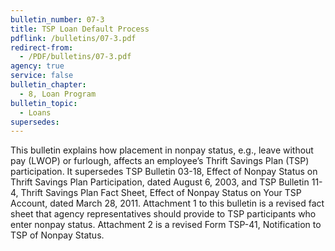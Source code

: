```yaml
---
bulletin_number: 07-3
title: TSP Loan Default Process
pdflink: /bulletins/07-3.pdf
redirect-from:
  - /PDF/bulletins/07-3.pdf
agency: true
service: false
bulletin_chapter:
  - 8, Loan Program
bulletin_topic:
  - Loans
supersedes:
---
```


This bulletin explains how placement in nonpay status, e.g., leave without pay (LWOP) or furlough, affects an employee’s Thrift Savings Plan (TSP) participation. It supersedes TSP Bulletin 03-18, Effect of Nonpay Status on Thrift Savings Plan Participation, dated August 6, 2003, and TSP Bulletin 11-4, Thrift Savings Plan Fact Sheet, Effect of Nonpay Status on Your TSP Account, dated March 28, 2011. Attachment 1 to this bulletin is a revised fact sheet that agency representatives should provide to TSP participants who enter nonpay status. Attachment 2 is a revised Form TSP-41, Notification to TSP of Nonpay Status.

